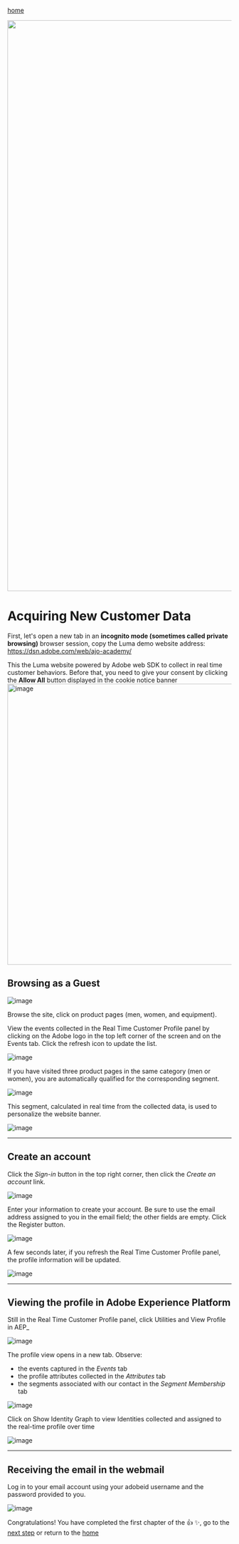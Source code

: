 [home](README.md)

<p align="center">
<img width="1280" alt="image" src="https://github.com/user-attachments/assets/1bf8639a-755b-4aa3-88e0-5126a064b41b" />
</p>


Acquiring New Customer Data
==========================================

First, let's open a new tab in an **incognito mode (sometimes called private browsing)** browser session, copy the Luma demo website address:
<a href="https://dsn.adobe.com/web/ajo-academy/" target="_blank">https://dsn.adobe.com/web/ajo-academy/</a>

This the Luma website powered by Adobe web SDK to collect in real time customer behaviors. Before that, you need to give your consent by clicking the **Allow All** button displayed in the cookie notice banner 
<img width="630" alt="image" src="https://github.com/user-attachments/assets/1f529fa1-9146-44d4-89c8-0c12b2c12094" />



## Browsing as a Guest

![image](https://user-images.githubusercontent.com/40355195/216579845-3ff93b0d-9913-43f2-897b-db5770c2fdaf.png)

Browse the site, click on product pages (men, women, and equipment).

View the events collected in the Real Time Customer Profile panel by clicking on the Adobe logo in the top left corner of the screen and on the Events tab. Click the refresh icon to update the list.

![image](https://user-images.githubusercontent.com/40355195/216580677-491b28d3-fb54-4f91-8ad4-73d760f462dc.png)

If you have visited three product pages in the same category (men or women), you are automatically qualified for the corresponding segment.

![image](https://user-images.githubusercontent.com/40355195/216581233-eb81a4d6-c50d-4fc1-898c-f3eed9f00537.png)

This segment, calculated in real time from the collected data, is used to personalize the website banner. 

![image](https://user-images.githubusercontent.com/40355195/217661580-2993dad5-4107-45dd-aa40-304b62096f2e.png)

---

## Create an account

Click the _Sign-in_ button in the top right corner, then click the _Create an account_ link.

![image](https://user-images.githubusercontent.com/40355195/216589661-4cd1745d-64fa-4932-94b8-3c83ed15d7b6.png)

Enter your information to create your account. Be sure to use the email address assigned to you in the email field; the other fields are empty. Click the Register button.

![image](https://user-images.githubusercontent.com/40355195/217300664-d9131aca-5617-438f-b601-38fbfd16b12a.png)

A few seconds later, if you refresh the Real Time Customer Profile panel, the profile information will be updated.

![image](https://user-images.githubusercontent.com/40355195/217298747-9858ea07-eebe-4774-ba19-e14b3ca837bc.png)

---

## Viewing the profile in Adobe Experience Platform

Still in the Real Time Customer Profile panel, click Utilities and View Profile in AEP_

![image](https://user-images.githubusercontent.com/40355195/216591012-0e43132d-5124-40f4-a31d-6cf46d576f69.png)

The profile view opens in a new tab. Observe:
- the events captured in the _Events_ tab
- the profile attributes collected in the _Attributes_ tab
- the segments associated with our contact in the _Segment Membership_ tab

![image](https://user-images.githubusercontent.com/40355195/217299524-7164c022-64b1-45cb-b6ab-96f9a52199cf.png)

Click on Show Identity Graph to view Identities collected and assigned to the real-time profile over time

![image](https://user-images.githubusercontent.com/40355195/216592295-d7f647b8-e55d-49f5-8d9b-8e64baaf358b.png)

---

## Receiving the email in the webmail

Log in to your email account using your adobeid username and the password provided to you. 

![image](https://user-images.githubusercontent.com/40355195/216592663-965dbd72-841a-4683-97a7-12988e7075c1.png)

Congratulations! You have completed the first chapter of the 👍 ✨, go to the [next step](conversion.md) or return to the [home](README.md)
